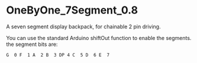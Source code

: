 # OneByOne_7Segment_0.8
A seven segment display backpack, for chainable 2 pin driving.

You can use the standard Arduino shiftOut function to enable the segments.
the segment bits are: 

``G  0
F  1
A  2
B  3
DP 4
C  5
D  6
E  7
``
